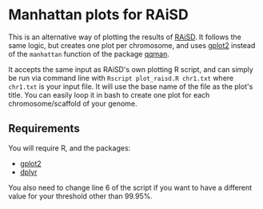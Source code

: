 # Manhattan plots for RAiSD

This is an alternative way of plotting the results of [RAiSD](https://github.com/alachins/raisd). It follows the same logic, but creates one plot per chromosome, and uses [gplot2](https://ggplot2.tidyverse.org) instead of the `manhattan` function of the package [qqman](https://cran.r-project.org/web/packages/qqman/vignettes/qqman.html).

It accepts the same input as RAiSD's own plotting R script, and can simply be run via command line with `Rscript plot_raisd.R chr1.txt` where `chr1.txt` is your input file. It will use the base name of the file as the plot's title. You can easily loop it in bash to create one plot for each chromosome/scaffold of your genome.

## Requirements

You will require R, and the packages:
- [gplot2](https://ggplot2.tidyverse.org)
- [dplyr](https://dplyr.tidyverse.org)

You also need to change line 6 of the script if you want to have a different value for your threshold other than 99.95%.
